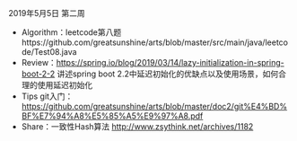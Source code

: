 2019年5月5日 第二周
* Algorithm：leetcode第八题https://github.com/greatsunshine/arts/blob/master/src/main/java/leetcode/Test08.java
* Review：https://spring.io/blog/2019/03/14/lazy-initialization-in-spring-boot-2-2  讲述spring boot 2.2中延迟初始化的优缺点以及使用场景，如何合理的使用延迟初始化
* Tips git入门：https://github.com/greatsunshine/arts/blob/master/doc2/git%E4%BD%BF%E7%94%A8%E5%85%A5%E9%97%A8.pdf
* Share：一致性Hash算法 http://www.zsythink.net/archives/1182